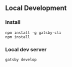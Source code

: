 ## Local Development

### Install

```
npm install -g gatsby-cli
npm install
```

### Local dev server

```
gatsby develop
```
